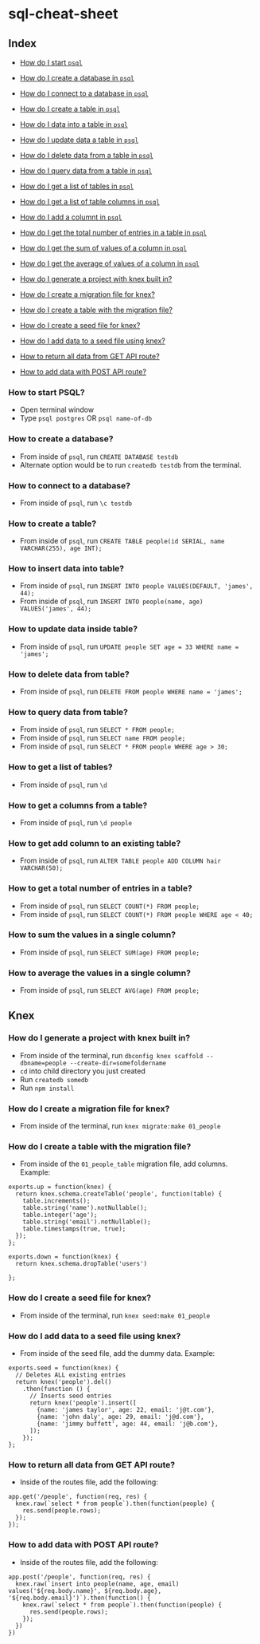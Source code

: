 # sql-cheat-sheet

## Index
* [How do I start `psql`](#how-to-start-psql)
* [How do I create a database in `psql`](#how-to-create-db)
* [How do I connect to a database in `psql`](#connect-to-db)
* [How do I create a table in `psql`](#create-a-table)
* [How do I data into a table in `psql`](#insert-data-into-table)
* [How do I update data a table in `psql`](#update-data-inside-table)
* [How do I delete data from a table in `psql`](#delete-data-from-table)
* [How do I query data from a table in `psql`](#query-data-from-table)
* [How do I get a list of tables in `psql`](#get-list-of-tables)
* [How do I get a list of table columns in `psql`](#get-columns-of-tables)
* [How do I add a columnt in `psql`](#add-a-new-column)
* [How do I get the total number of entries in a table in `psql`](#total-number-of-entries)
* [How do I get the sum of values of a column in `psql`](#sum-of-values)
* [How do I get the average of values of a column in `psql`](#get-average-of-values)

* [How do I generate a project with knex built in?](#generate-knex-project)
* [How do I create a migration file for knex?](#create-migration-file)
* [How do I create a table with the migration file?](#create-migration-file)
* [How do I create a seed file for knex?](#create-seed-file)
* [How do I add data to a seed file using knex?](#add-data-to-seed-file)
* [How to return all data from GET API route?](#return-all-data)
* [How to add data with POST API route?](#add-data)

<a id="how-to-start-psql"></a>
### How to start PSQL?
* Open terminal window
* Type `psql postgres` OR `psql name-of-db`

<a id="how-to-create-db"></a>
### How to create a database?
* From inside of `psql`, run `CREATE DATABASE testdb`
* Alternate option would be to run `createdb testdb` from the terminal.

<a id="connect-to-db"></a>
### How to connect to a database?
* From inside of `psql`, run `\c testdb`

<a id="create-a-table"></a>
### How to create a table?
* From inside of `psql`, run `CREATE TABLE people(id SERIAL, name VARCHAR(255), age INT);`

<a id="insert-data-into-table"></a>
### How to insert data into table?
* From inside of `psql`, run `INSERT INTO people VALUES(DEFAULT, 'james', 44);`
* From inside of `psql`, run `INSERT INTO people(name, age) VALUES('james', 44);`

<a id="update-data-inside-table"></a>
### How to update data inside table?
* From inside of `psql`, run `UPDATE people SET age = 33 WHERE name = 'james';`

<a id="delete-data-from-table"></a>
### How to delete data from table?
* From inside of `psql`, run `DELETE FROM people WHERE name = 'james';`

<a id="query-data-from-table"></a>
### How to query data from table?
* From inside of `psql`, run `SELECT * FROM people;`
* From inside of `psql`, run `SELECT name FROM people;`
* From inside of `psql`, run `SELECT * FROM people WHERE age > 30;`

<a id="get-list-of-tables"></a>
### How to get a list of tables?
* From inside of `psql`, run `\d`

<a id="get-columns-of-tables"></a>
### How to get a columns from a table?
* From inside of `psql`, run `\d people`

<a id="add-a-new-column"></a>
### How to get add column to an existing table?
* From inside of `psql`, run `ALTER TABLE people ADD COLUMN hair VARCHAR(50);`

<a id="total-number-of-entries"></a>
### How to get a total number of entries in a table?
* From inside of `psql`, run `SELECT COUNT(*) FROM people;`
* From inside of `psql`, run `SELECT COUNT(*) FROM people WHERE age < 40;`

<a id="sum-of-values"></a>
### How to sum the values in a single column?
* From inside of `psql`, run `SELECT SUM(age) FROM people;`

<a id="get-average-of-values"></a>
### How to average the values in a single column?
* From inside of `psql`, run `SELECT AVG(age) FROM people;`


## Knex

<a id="generate-knex-project"></a>
### How do I generate a project with knex built in?
* From inside of the terminal, run `dbconfig knex scaffold --dbname=people --create-dir=somefoldername`
* `cd` into child directory you just created
* Run `createdb somedb`
* Run `npm install`

<a id="create-migration-file"></a>
### How do I create a migration file for knex?
* From inside of the terminal, run `knex migrate:make 01_people`

<a id="create-a-table"></a>
### How do I create a table with the migration file?
* From inside of the `01_people_table` migration file, add columns. Example:
```
exports.up = function(knex) {
  return knex.schema.createTable('people', function(table) {
    table.increments();
    table.string('name').notNullable();
    table.integer('age');
    table.string('email').notNullable();
    table.timestamps(true, true);
  });
};

exports.down = function(knex) {
  return knex.schema.dropTable('users')
  
};
```

<a id="create-seed-file"></a>
### How do I create a seed file for knex?
* From inside of the terminal, run `knex seed:make 01_people`

<a id="add-data-to-seed-file"></a>
### How do I add data to a seed file using knex?
* From inside of the seed file, add the dummy data. Example:
```
exports.seed = function(knex) {
  // Deletes ALL existing entries
  return knex('people').del()
    .then(function () {
      // Inserts seed entries
      return knex('people').insert([
        {name: 'james taylor', age: 22, email: 'j@t.com'},
        {name: 'john daly', age: 29, email: 'j@d.com'},
        {name: 'jimmy buffett', age: 44, email: 'j@b.com'},
      ]);
    });
};

```

<a id="return-all-data"></a>
### How to return all data from GET API route?
* Inside of the routes file, add the following:
```
app.get('/people', function(req, res) {
  knex.raw(`select * from people`).then(function(people) {
    res.send(people.rows);
  });
});
```

<a id="add-data"></a>
### How to add data with POST API route?
* Inside of the routes file, add the following:
```
app.post('/people', function(req, res) {
  knex.raw(`insert into people(name, age, email) values('${req.body.name}', ${req.body.age}, '${req.body.email}')`).then(function() {
    knex.raw(`select * from people`).then(function(people) {
      res.send(people.rows);
    });
  })
})
```
